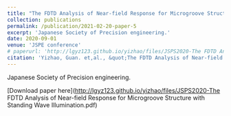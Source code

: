 ```yaml
---
title: "The FDTD Analysis of Near-field Response for Microgroove Structure with Standing Wave Illumination"
collection: publications
permalink: /publication/2021-02-20-paper-5
excerpt: 'Japanese Society of Precision engineering.'
date: 2020-09-01
venue: 'JSPE conference'
# paperurl: 'http://lgyz123.github.io/yizhao/files/JSPS2020-The FDTD Analysis of Near-field Response for Microgroove Structure with Standing Wave Illumination.pdf'
citation: 'Yizhao, Guan. et,al., &quot;The FDTD Analysis of Near-field Response for Microgroove Structure with Standing Wave Illumination.&quot; <i>JSPE conference 2020</i>. 9.'
---
```

Japanese Society of Precision engineering.

[Download paper here](http://lgyz123.github.io/yizhao/files/JSPS2020-The FDTD Analysis of Near-field Response for Microgroove Structure with Standing Wave Illumination.pdf)
